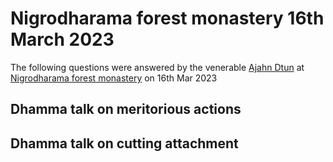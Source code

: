 <AjahnDtun />

# Nigrodharama forest monastery 16th March 2023

The following questions were answered by the venerable [Ajahn Dtun](../ajahn-dtun.md) at [Nigrodharama forest monastery](../nigrodharama.md) on 16th Mar 2023

## Dhamma talk on meritorious actions

<Youtube src="https://youtu.be/eKhirZ11z-c" />

## Dhamma talk on cutting attachment

<Youtube src="https://youtu.be/JspD5cQ4Sug" />
